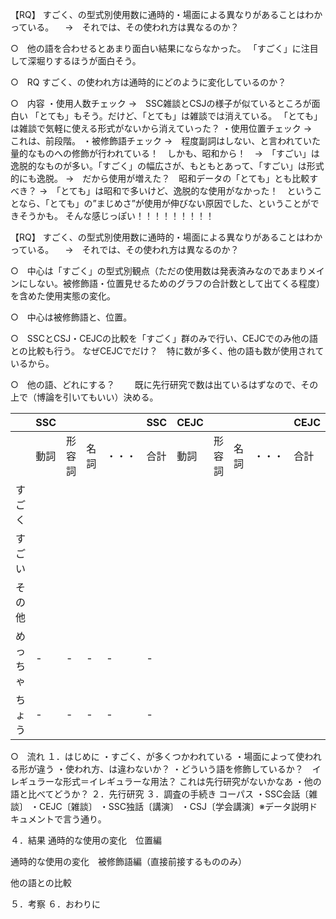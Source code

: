 
【RQ】
すごく、の型式別使用数に通時的・場面による異なりがあることはわかっている。
　→　それでは、その使われ方は異なるのか？

○　他の語を合わせるとあまり面白い結果にならなかった。
「すごく」に注目して深堀りするほうが面白そう。

○　RQ
すごく、の使われ方は通時的にどのように変化しているのか？

○　内容
・使用人数チェック
	→　SSC雑談とCSJの様子が似ているところが面白い
	「とても」もそう。だけど、「とても」は雑談では消えている。
	「とても」は雑談で気軽に使える形式がないから消えていった？
・使用位置チェック
	→　　これは、前段階。
・被修飾語チェック
	→　程度副詞はしない、と言われていた量的なものへの修飾が行われている！　しかも、昭和から！　→　「すごい」は逸脱的なものが多い。「すごく」の幅広さが、もともとあって、「すごい」は形式的にも逸脱。
	→　だから使用が増えた？　昭和データの「とても」とも比較すべき？
	→　「とても」は昭和で多いけど、逸脱的な使用がなかった！　ということなら、「とても」の”まじめさ”が使用が伸びない原因でした、ということができそうかも。
	そんな感じっぽい！！！！！！！！！

【RQ】
すごく、の型式別使用数に通時的・場面による異なりがあることはわかっている。
　→　それでは、その使われ方は異なるのか？

○　中心は「すごく」の型式別観点（ただの使用数は発表済みなのであまりメインにしない。被修飾語・位置見せるためのグラフの合計数として出てくる程度）を含めた使用実態の変化。

○　中心は被修飾語と、位置。

○　SSCとCSJ・CEJCの比較を「すごく」群のみで行い、CEJCでのみ他の語との比較も行う。
	なぜCEJCでだけ？　特に数が多く、他の語も数が使用されているから。

○　他の語、どれにする？
　　既に先行研究で数は出ているはずなので、その上で（博論を引いてもいい）決める。


|      | SSC |     |     |     | SSC | CEJC |     |     |     | CEJC |
| ---- | --- | --- | --- | --- | --- | ---- | --- | --- | --- | ---- |
|      | 動詞  | 形容詞 | 名詞  | ・・・ | 合計  | 動詞   | 形容詞 | 名詞  | ・・・ | 合計   |
| すごく  |     |     |     |     |     |      |     |     |     |      |
| すごい  |     |     |     |     |     |      |     |     |     |      |
| その他  |     |     |     |     |     |      |     |     |     |      |
| めっちゃ | -   | -   | -   | -   | -   |      |     |     |     |      |
| ちょう  | -   | -   | -   | -   | -   |      |     |     |     |      |


○　流れ
１．はじめに
	・すごく、が多くつかわれている
	・場面によって使われる形が違う
	・使われ方、は違わないか？
	・どういう語を修飾しているか？　イレギュラーな形式＝イレギュラーな用法？
		これは先行研究がないかなあ
	・他の語と比べてどうか？
２．先行研究
３．調査の手続き
コーパス
	・SSC会話〔雑談〕
	・CEJC〔雑談〕
	・SSC独話〔講演〕
	・CSJ〔学会講演〕※データ説明ドキュメントで言う通り。


４．結果
通時的な使用の変化　位置編

通時的な使用の変化　被修飾語編（直接前接するもののみ）

他の語との比較

５．考察
６．おわりに
